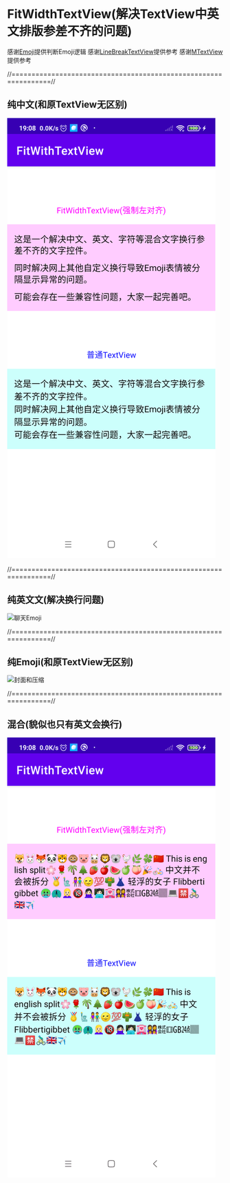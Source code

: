 # FitWidthTextView(解决TextView中英文排版参差不齐的问题)
感谢[Emoji](https://github.com/vanniktech/Emoji)提供判断Emoji逻辑
感谢[LineBreakTextView](https://github.com/changer0/LineBreakTextView)提供参考
感谢[MTextView](https://github.com/yellowcath/MTextView)提供参考

//================================================================//
##  纯中文(和原TextView无区别)
![所有效果](https://github.com/Khaos116/FitWidthTextView/blob/master/image/1.png)

//================================================================//
##  纯英文文(解决换行问题)
![聊天Emoji](https://github.com/Khaos116/FitWidthTextView/blob/master/image/2.gif)

//================================================================//
##  纯Emoji(和原TextView无区别)
![封面和压缩](https://github.com/Khaos116/FitWidthTextView/blob/master/image/3.gif)

//================================================================//
##  混合(貌似也只有英文会换行)
![高斯模糊](https://github.com/Khaos116/FitWidthTextView/blob/master/image/4.png)